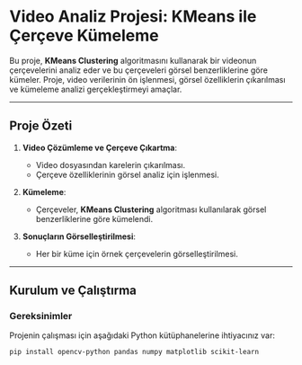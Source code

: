 # Video Analiz Projesi: KMeans ile Çerçeve Kümeleme

Bu proje, **KMeans Clustering** algoritmasını kullanarak bir videonun çerçevelerini analiz eder ve bu çerçeveleri görsel benzerliklerine göre kümeler. Proje, video verilerinin ön işlenmesi, görsel özelliklerin çıkarılması ve kümeleme analizi gerçekleştirmeyi amaçlar.

---

## Proje Özeti

1. **Video Çözümleme ve Çerçeve Çıkartma**:
   - Video dosyasından karelerin çıkarılması.
   - Çerçeve özelliklerinin görsel analiz için işlenmesi.
   
2. **Kümeleme**:
   - Çerçeveler, **KMeans Clustering** algoritması kullanılarak görsel benzerliklerine göre kümelendi.
   
3. **Sonuçların Görselleştirilmesi**:
   - Her bir küme için örnek çerçevelerin görselleştirilmesi.

---

## Kurulum ve Çalıştırma

### Gereksinimler

Projenin çalışması için aşağıdaki Python kütüphanelerine ihtiyacınız var:
```bash
pip install opencv-python pandas numpy matplotlib scikit-learn
